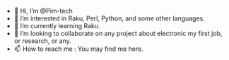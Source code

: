 - 👋 Hi, I’m @Pim-tech
- 👀 I’m interested in Raku, Perl, Python, and some other languages.
- 🌱 I’m currently learning Raku.
- 💞️ I’m looking to collaborate on any project about electronic my first job, or research, or any.
- 📫 How to reach me : You may find me here.

<!---
Pim-tech/Pim-tech is a ✨ special ✨ repository because its `README.md` (this file) appears on your GitHub profile.
You can click the Preview link to take a look at your changes.
--->
